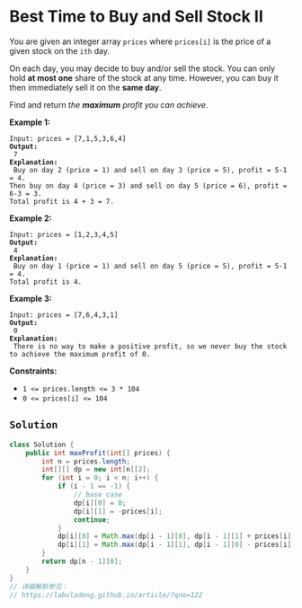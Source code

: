 # Best Time to Buy and Sell Stock II



You are given an integer array `prices` where `prices[i]` is the price of a given stock on the `ith` day.

On each day, you may decide to buy and/or sell the stock. You can only hold **at most one** share of the stock at any time. However, you can buy it then immediately sell it on the **same day**.

Find and return _the **maximum** profit you can achieve_.

&#x20;

**Example 1:**

<pre><code>Input: prices = [7,1,5,3,6,4]
<strong>Output:
</strong> 7
<strong>Explanation:
</strong> Buy on day 2 (price = 1) and sell on day 3 (price = 5), profit = 5-1 = 4.
Then buy on day 4 (price = 3) and sell on day 5 (price = 6), profit = 6-3 = 3.
Total profit is 4 + 3 = 7.
</code></pre>

**Example 2:**

<pre><code>Input: prices = [1,2,3,4,5]
<strong>Output:
</strong> 4
<strong>Explanation:
</strong> Buy on day 1 (price = 1) and sell on day 5 (price = 5), profit = 5-1 = 4.
Total profit is 4.
</code></pre>

**Example 3:**

<pre><code>Input: prices = [7,6,4,3,1]
<strong>Output:
</strong> 0
<strong>Explanation:
</strong> There is no way to make a positive profit, so we never buy the stock to achieve the maximum profit of 0.
</code></pre>

&#x20;

**Constraints:**

* `1 <= prices.length <= 3 * 104`
* `0 <= prices[i] <= 104`

## `Solution`

```java
class Solution {
    public int maxProfit(int[] prices) {
        int n = prices.length;
        int[][] dp = new int[n][2];
        for (int i = 0; i < n; i++) {
            if (i - 1 == -1) {
                // base case
                dp[i][0] = 0;
                dp[i][1] = -prices[i];
                continue;
            }
            dp[i][0] = Math.max(dp[i - 1][0], dp[i - 1][1] + prices[i]);
            dp[i][1] = Math.max(dp[i - 1][1], dp[i - 1][0] - prices[i]);
        }
        return dp[n - 1][0];
    }
}
// 详细解析参见：
// https://labuladong.github.io/article/?qno=122

```
